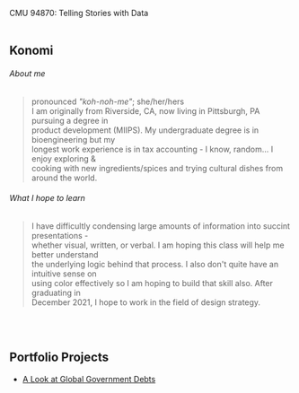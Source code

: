 CMU 94870: Telling Stories with Data
<br><br>

## Konomi
###### About me
> pronounced _"koh-noh-me"_; she/her/hers <br>
> I am originally from Riverside, CA, now living in Pittsburgh, PA pursuing a degree in <br>
> product development (MIIPS). My undergraduate degree is in bioengineering but my <br> 
> longest work experience is in tax accounting - I know, random... I enjoy exploring & <br>
> cooking with new ingredients/spices and trying cultural dishes from around the world. <br>

###### What I hope to learn
> I have difficultly condensing large amounts of information into succint presentations - <br>
> whether visual, written, or verbal. I am hoping this class will help me better understand <br>
> the underlying logic behind that process. I also don't quite have an intuitive sense on <br>
> using color effectively so I am hoping to build that skill also. After graduating in <br>
> December 2021, I hope to work in the field of design strategy.

<br><br>
## Portfolio Projects
* [A Look at Global Government Debts](https://konomi-n.github.io/Portfolio/a1)
